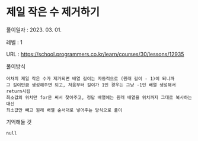 # 제일 작은 수 제거하기 
풀이일자 : 2023. 03. 01.  
    
레벨 : 1    

URL : https://school.programmers.co.kr/learn/courses/30/lessons/12935  
    
풀이방식    

    어차피 제일 작은 수가 제거되면 배열 길이는 자동적으로 (원래 길이 - 1)이 되니까
    그 길이만큼 생성해주면 되고, 처음부터 길이가 1인 경우는 그냥 -1인 배열 생성해서 return시킴
    최소값의 위치만 for문 써서 찾아주고, 정답 배열에는 원래 배열을 위치까지 그대로 복사하는 대신
    최소값만 빼고 원래 배열 순서대로 넣어주는 방식으로 풀이

기억해둘 것  
    
    null
